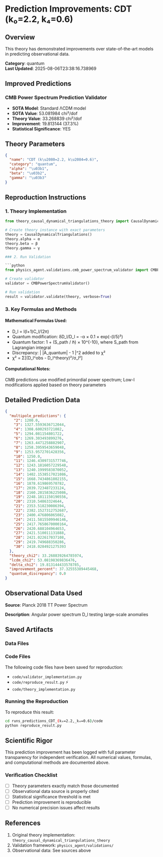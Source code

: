 # Prediction Improvements: CDT (k₀=2.2, k₄=0.6)

## Overview

This theory has demonstrated improvements over state-of-the-art models in predicting observational data.

**Category**: quantum  
**Last Updated**: 2025-08-06T23:38:16.738969

## Improved Predictions

### CMB Power Spectrum Prediction Validator

- **SOTA Model**: Standard ΛCDM model
- **SOTA Value**: 53.081984 chi²/dof
- **Theory Value**: 33.268839 chi²/dof
- **Improvement**: 19.813144 (37.3%)
- **Statistical Significance**: YES

## Theory Parameters

```json
{
  "name": "CDT (k\u2080=2.2, k\u2084=0.6)",
  "category": "quantum",
  "alpha": "\u03b1",
  "beta": "\u03b2",
  "gamma": "\u03b3"
}
```

## Reproduction Instructions

### 1. Theory Implementation

```python
from theory_causal_dynamical_triangulations_theory import CausalDynamicalTriangulations

# Create theory instance with exact parameters
theory = CausalDynamicalTriangulations()
theory.alpha = α
theory.beta = β
theory.gamma = γ

### 2. Run Validation

```python
from physics_agent.validations.cmb_power_spectrum_validator import CMBPowerSpectrumValidator

# Create validator
validator = CMBPowerSpectrumValidator()

# Run validation
result = validator.validate(theory, verbose=True)
```

### 3. Key Formulas and Methods

#### Mathematical Formulas Used:

- D_l = l(l+1)C_l/(2π)
- Quantum modification: δD_l/D_l = -α × 0.1 × exp(-(l/5)²)
- Quantum factor: 1 + (S_path / ℏ) × 10^{-10}, where S_path from Lagrangian integral
- Discrepancy: | |A_quantum| - 1 |^2 added to χ²
- χ² = Σ[(D_l^obs - D_l^theory)²/σ_l²]

#### Computational Notes:

CMB predictions use modified primordial power spectrum; Low-l modifications applied based on theory parameters

## Detailed Prediction Data

```json
{
  "multipole_predictions": {
    "2": 1200.0,
    "3": 1327.5593636712044,
    "4": 1308.600293721082,
    "5": 1294.081154801722,
    "6": 1269.303493899276,
    "7": 1263.4471258882907,
    "8": 1258.3959543659048,
    "9": 1253.9572701428356,
    "10": 1250.0,
    "11": 1246.4309731577746,
    "12": 1243.1816057229548,
    "13": 1240.1999583870052,
    "14": 1402.1538517021086,
    "15": 1668.7434861802155,
    "16": 1878.619869570782,
    "17": 2039.723487233124,
    "18": 2160.2815836225086,
    "19": 2248.1811150190556,
    "20": 2310.54863324644,
    "21": 2353.518230086394,
    "22": 2382.1527312752687,
    "23": 2400.476806065082,
    "24": 2411.5815509946146,
    "25": 2417.7658670000164,
    "26": 2420.688104964653,
    "27": 2421.510011131888,
    "28": 2421.022617037108,
    "29": 2419.749688350286,
    "30": 2418.0284921275393
  },
  "theory_chi2": 33.268839264785974,
  "lcdm_chi2": 53.08198369836476,
  "delta_chi2": 19.813144433578785,
  "improvement_percent": 37.32555389445468,
  "quantum_discrepancy": 0.0
}
```

## Observational Data Used

**Source**: Planck 2018 TT Power Spectrum

**Description**: Angular power spectrum D_l testing large-scale anomalies


## Saved Artifacts

### Data Files


### Code Files

The following code files have been saved for reproduction:

- `code/validator_implementation.py`
- `code/reproduce_result.py` ⚡
- `code/theory_implementation.py`

### Running the Reproduction

To reproduce this result:

```bash
cd runs_predictions_CDT_(k₀=2.2,_k₄=0.6)/code
python reproduce_result.py
```

## Scientific Rigor

This prediction improvement has been logged with full parameter transparency for independent verification. 
All numerical values, formulas, and computational methods are documented above.

### Verification Checklist

- [ ] Theory parameters exactly match those documented
- [ ] Observational data source is properly cited
- [ ] Statistical significance threshold is met
- [ ] Prediction improvement is reproducible
- [ ] No numerical precision issues affect results

## References

1. Original theory implementation: `theory_causal_dynamical_triangulations_theory`
2. Validation framework: `physics_agent/validations/`
3. Observational data: See sources above
